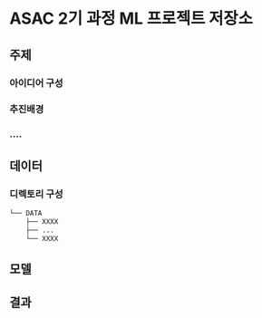# ASAC 2기 과정 ML 프로젝트 저장소

## 주제

### 아이디어 구성

### 추진배경

### ....

## 데이터

### 디렉토리 구성

```bash
└── DATA
    ├── XXXX
    ├── ...
    └── XXXX
```


## 모델

## 결과


